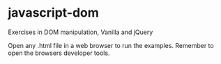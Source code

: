 # javascript-dom
Exercises in DOM manipulation, Vanilla and jQuery

Open any .html file in a web browser to run the examples. Remember to open the browsers developer tools.

